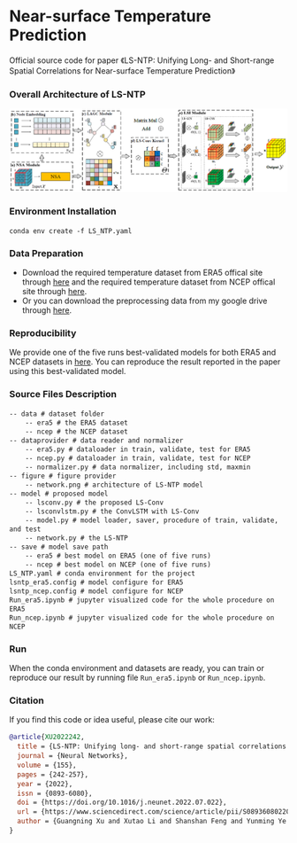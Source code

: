 #  Near-surface Temperature Prediction

Official source code for paper 《LS-NTP: Unifying Long- and Short-range Spatial Correlations for Near-surface Temperature Prediction》
### Overall Architecture of LS-NTP
![image](https://github.com/xuguangning1218/LS_NTP/blob/master/figure/network.png)

### Environment Installation
```
conda env create -f LS_NTP.yaml
```  

### Data Preparation 
* Download the required temperature dataset from ERA5 offical site through [here](<https://cds.climate.copernicus.eu/cdsapp#!/dataset/reanalysis-era5-single-levels?tab=overview> "here") and the required temperature dataset from NCEP offical site through [here](<https://psl.noaa.gov/data/gridded/data.ncep.reanalysis.html>  "here"). 
* Or you can download the preprocessing data from my google drive through [here](<https://drive.google.com/drive/folders/1AWxRfWDtAOejI9y7PK1V0f92Gjlchhfi?usp=sharing> "here").

###  Reproducibility
We provide one of the five runs best-validated models for both ERA5 and NCEP datasets in [here](<https://drive.google.com/drive/folders/1wp7odEkxfLxLeHAH36q3y2TUzMk1PWt6?usp=sharing>  "here").  You can reproduce the result reported in the paper using this best-validated model.


###  Source Files Description

```
-- data # dataset folder
	-- era5 # the ERA5 dataset
	-- ncep # the NCEP dataset
-- dataprovider # data reader and normalizer
	-- era5.py # dataloader in train, validate, test for ERA5
	-- ncep.py # dataloader in train, validate, test for NCEP
	-- normalizer.py # data normalizer, including std, maxmin
-- figure # figure provider
	-- network.png # architecture of LS-NTP model 
-- model # proposed model
	-- lsconv.py # the proposed LS-Conv
	-- lsconvlstm.py # the ConvLSTM with LS-Conv
	-- model.py # model loader, saver, procedure of train, validate, and test
	-- network.py # the LS-NTP
-- save # model save path
	-- era5 # best model on ERA5 (one of five runs)
	-- ncep # best model on NCEP (one of five runs)
LS_NTP.yaml # conda environment for the project
lsntp_era5.config # model configure for ERA5
lsntp_ncep.config # model configure for NCEP
Run_era5.ipynb # jupyter visualized code for the whole procedure on ERA5
Run_ncep.ipynb # jupyter visualized code for the whole procedure on NCEP
```

### Run

When the conda environment and datasets are ready, you can train or reproduce our result by running file `Run_era5.ipynb` or `Run_ncep.ipynb`.

### Citation
If you find this code or idea useful, please cite our work:
```bib
@article{XU2022242,
  title = {LS-NTP: Unifying long- and short-range spatial correlations for Near-surface Temperature Prediction},
  journal = {Neural Networks},
  volume = {155},
  pages = {242-257},
  year = {2022},
  issn = {0893-6080},
  doi = {https://doi.org/10.1016/j.neunet.2022.07.022},
  url = {https://www.sciencedirect.com/science/article/pii/S0893608022002787},
  author = {Guangning Xu and Xutao Li and Shanshan Feng and Yunming Ye and Zhihua Tu and Kenghong Lin and Zhichao Huang},
}
```
